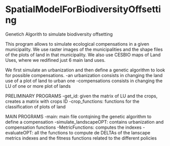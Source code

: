 # SpatialModelForBiodiversityOffsetting
Genetich Algorith to simulate biodiversity offsetting

This program allows to simulate ecological compensations in a given municipality. 
We use raster images of the municipalities and the shape files of the plots of land in that municipality. 
We also use CESBIO maps of Land Uses, where we redifined just 6 main land uses. 


We first simulate an urbanization and then define a genetic algorithm to look for possible compensations. 
-an urbanization consists in changing the land use of a plot of land to urban one
-compensations consists in changing the LU of one or more plot of lands 


PRELIMINARY PROGRAMS
-get_id: given the matrix of LU and the crops, creates a matrix with crops ID 
-crop_functions: functions for the classification of plots of land

MAIN PROGRAMS
-main: main file contqining the genetic algorithm to define a compensation
-simulate_landscapeOPT: contains urbanization and compensation functions
-MetricFunctions: computes the indexes
-evaluateOPT: all the functions to compute de DELTAs of the lanscape metrics indexes 
	and the fitness functions related to the different policies

